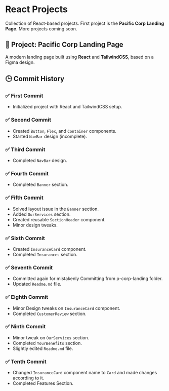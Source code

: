 # React Projects

Collection of React-based projects. First project is the **Pacific Corp Landing Page**. More projects coming soon.

## 📄 Project: Pacific Corp Landing Page

A modern landing page built using **React** and **TailwindCSS**, based on a Figma design.

## 🕒 Commit History

### ✅ First Commit

- Initialized project with React and TailwindCSS setup.

### ✅ Second Commit

- Created `Button`, `Flex`, and `Container` components.
- Started `NavBar` design (incomplete).

### ✅ Third Commit

- Completed `NavBar` design.

### ✅ Fourth Commit

- Completed `Banner` section.

### ✅ Fifth Commit

- Solved layout issue in the `Banner` section.
- Added `OurServices` section.
- Created reusable `SectionHeader` component.
- Minor design tweaks.

### ✅ Sixth Commit

- Created `InsuranceCard` component.
- Completed `Insurances` section.

### ✅ Seventh Commit

- Committed again for mistakenly Committing from p-corp-landing folder.
- Updated `Readme.md` file.

### ✅ Eighth Commit

- Minor Design tweaks on `InsuranceCard` component.
- Completed `CustomerReview` section.

### ✅ Ninth Commit

- Minor tweak on `OurServices` section.
- Completed `YourBenefits` section.
- Slightly edited `Readme.md` file.

### ✅ Tenth Commit

- Changed `InsuranceCard` component name to `Card` and made changes according to it.
- Completed Features Section.
